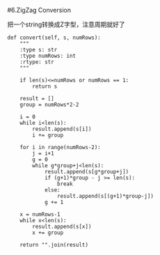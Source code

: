#6.ZigZag Conversion

把一个string转换成Z字型，注意周期就好了

    def convert(self, s, numRows):
        """
        :type s: str
        :type numRows: int
        :rtype: str
        """
        
        if len(s)<=numRows or numRows == 1:
            return s
        
        result = []
        group = numRows*2-2
        
        i = 0
        while i<len(s):
            result.append(s[i])
            i += group
        
        for i in range(numRows-2):
            j = i+1
            g = 0
            while g*group+j<len(s):
                result.append(s[g*group+j])
                if (g+1)*group - j >= len(s):
                    break
                else:
                    result.append(s[(g+1)*group-j])
                g += 1
        
        x = numRows-1
        while x<len(s):
            result.append(s[x])
            x += group
            
        return "".join(result)